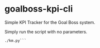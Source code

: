 # goalboss-kpi-cli
Simple KPI Tracker for the Goal Boss system.

Simply run the script with no parameters.

```chmod +x km.py
./km.py```
